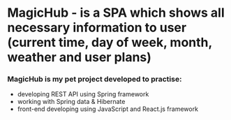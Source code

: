 # MagicHub - is a SPA which shows all necessary information to user (current time, day of week, month, weather and user plans)

### MagicHub is my pet project developed to practise:
- developing REST API using Spring framework
- working with Spring data & Hibernate
- front-end developing using JavaScript and React.js framework
